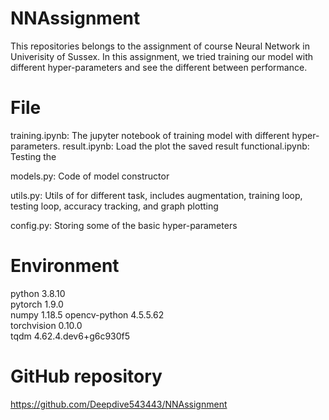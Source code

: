 # NNAssignment
This repositories belongs to the assignment of course Neural Network in Univerisity of Sussex. In this assignment, we tried training our model with different hyper-parameters and see the different between performance.

# File
training.ipynb: The jupyter notebook of training model with different hyper-parameters.
result.ipynb: Load the plot the saved result
functional.ipynb: Testing the 

models.py: Code of model constructor

utils.py: Utils of for different task, includes augmentation, training loop, testing loop, accuracy tracking, and graph plotting

config.py: Storing some of the basic hyper-parameters

# Environment
python                    3.8.10               
pytorch                   1.9.0           
numpy                     1.18.5 
opencv-python             4.5.5.62   
torchvision               0.10.0     
tqdm                      4.62.4.dev6+g6c930f5     

# GitHub repository
https://github.com/Deepdive543443/NNAssignment


